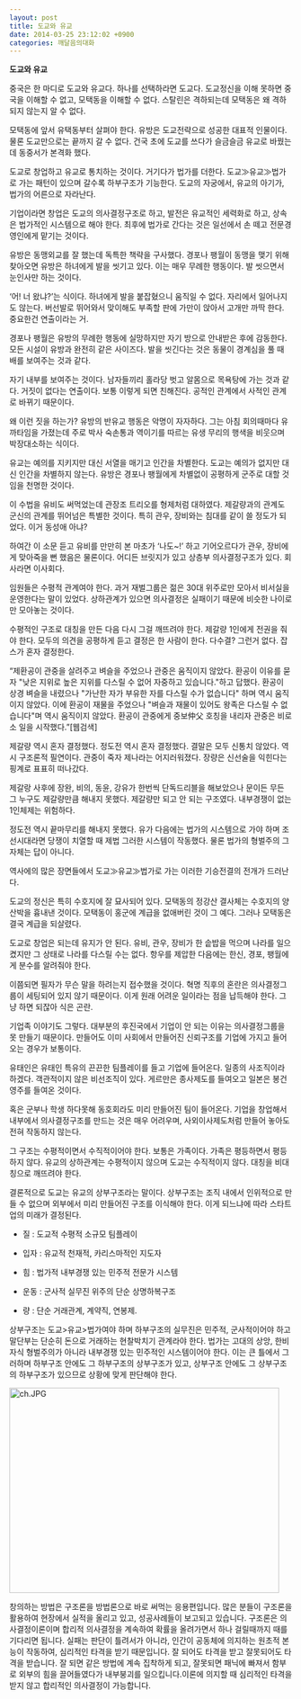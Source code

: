 ```yaml
---
layout: post
title: 도교와 유교
date: 2014-03-25 23:12:02 +0900
categories: 깨달음의대화
---
```

**도교와 유교** 

  


중국은 한 마디로 도교와 유교다. 하나를 선택하라면 도교다. 도교정신을 이해 못하면 중국을 이해할 수 없고, 모택동을 이해할 수 없다. 스탈린은 격하되는데 모택동은 왜 격하되지 않는지 알 수 없다. 

  


모택동에 앞서 유택동부터 살펴야 한다. 유방은 도교전략으로 성공한 대표적 인물이다. 물론 도교만으로는 끝까지 갈 수 없다. 건국 초에 도교를 쓰다가 슬금슬금 유교로 바꿨는데 동중서가 본격화 했다. 

  


도교로 창업하고 유교로 통치하는 것이다. 거기다가 법가를 더한다. 도교≫유교≫법가로 가는 패턴이 있으며 갈수록 하부구조가 기능한다. 도교의 자궁에서, 유교의 아기가, 법가의 어른으로 자라난다.

  


기업이라면 창업은 도교의 의사결정구조로 하고, 발전은 유교적인 세력화로 하고, 상속은 법가적인 시스템으로 해야 한다. 최후에 법가로 간다는 것은 일선에서 손 떼고 전문경영인에게 맡기는 것이다.

  


유방은 동맹외교를 잘 했는데 독특한 책략을 구사했다. 경포나 팽월이 동맹을 맺기 위해 찾아오면 유방은 하녀에게 발을 씻기고 있다. 이는 매우 무례한 행동이다. 발 씻으면서 눈인사만 하는 것이다. 

  


‘어! 너 왔냐?’는 식이다. 하녀에게 발을 붙잡혔으니 움직일 수 없다. 자리에서 일어나지도 않는다. 버선발로 뛰어와서 맞이해도 부족할 판에 가만이 앉아서 고개만 까딱 한다. 중요한건 연출이라는 거.

  


경포나 팽월은 유방의 무례한 행동에 실망하지만 자기 방으로 안내받은 후에 감동한다. 모든 시설이 유방과 완전히 같은 사이즈다. 발을 씻긴다는 것은 동물이 경계심을 풀 때 배를 보여주는 것과 같다.

  


자기 내부를 보여주는 것이다. 남자들끼리 홀라당 벗고 알몸으로 목욕탕에 가는 것과 같다. 거짓이 없다는 연출이다. 보통 이렇게 되면 친해진다. 공적인 관계에서 사적인 관계로 바뀌기 때문이다. 

  


왜 이런 짓을 하는가? 유방의 반유교 행동은 악명이 자자하다. 그는 아침 회의때마다 유까타임을 가졌는데 주로 박사 숙손통과 역이기를 따르는 유생 무리의 행색을 비웃으며 박장대소하는 식이다. 

  


유교는 예의를 지키지만 대신 서열을 매기고 인간을 차별한다. 도교는 예의가 없지만 대신 인간을 차별하지 않는다. 유방은 경포나 팽월에게 차별없이 공평하게 군주로 대할 것임을 천명한 것이다. 

  


이 수법을 유비도 써먹었는데 관장조 트리오를 형제처럼 대하였다. 제갈량과의 관계도 군신의 관계를 뛰어넘은 특별한 것이다. 특히 관우, 장비와는 침대를 같이 쓸 정도가 되었다. 이거 동성애 아냐? 

  


하여간 이 소문 듣고 유비를 만만히 본 마초가 ‘나도~!’ 하고 기어오르다가 관우, 장비에게 맞아죽을 뻔 했음은 물론이다. 어디든 브릿지가 있고 상층부 의사결정구조가 있다. 회사라면 이사회다. 

  


임원들은 수평적 관계여야 한다. 과거 재벌그룹은 젊은 30대 위주로만 모아서 비서실을 운영한다는 말이 있었다. 상하관계가 있으면 의사결정은 실패이기 때문에 비슷한 나이로만 모아놓는 것이다.

  


수평적인 구조로 대칭을 만든 다음 다시 그걸 깨뜨려야 한다. 제갈량 1인에게 전권을 줘야 한다. 모두의 의견을 공평하게 듣고 결정은 한 사람이 한다. 다수결? 그런거 없다. 잡스가 혼자 결정한다.

  


“제환공이 관중을 살려주고 벼슬을 주었으나 관중은 움직이지 않았다. 환공이 이유를 묻자 "낮은 지위로 높은 지위를 다스릴 수 없어 자중하고 있습니다."하고 답했다. 환공이 상경 벼슬을 내렸으나 "가난한 자가 부유한 자를 다스릴 수가 없습니다" 하며 역시 움직이지 않았다. 이에 환공이 재물을 주었으나 "벼슬과 재물이 있어도 왕족은 다스릴 수 없습니다"며 역시 움직이지 않았다. 환공이 관중에게 중보仲父 호칭을 내리자 관중은 비로소 일을 시작했다.”[웹검색]

  


제갈량 역시 혼자 결정했다. 정도전 역시 혼자 결정했다. 결말은 모두 신통치 않았다. 역시 구조론적 필연이다. 관중이 죽자 제나라는 어지러워졌다. 장량은 신선술을 익힌다는 핑계로 표표히 떠나갔다. 

  


제갈랑 사후에 장완, 비의, 동윤, 강유가 한번씩 단독드리블을 해보았으나 문이든 무든 그 누구도 제갈량만큼 해내지 못했다. 제갈량만 되고 안 되는 구조였다. 내부경쟁이 없는 1인체제는 위험하다. 

  


정도전 역시 끝마무리를 해내지 못했다. 유가 다음에는 법가의 시스템으로 가야 하며 조선시대라면 당쟁이 치열할 때 제법 그러한 시스템이 작동했다. 물론 법가의 형벌주의 그 자체는 답이 아니다. 

  


역사에의 많은 장면들에서 도교≫유교≫법가로 가는 이러한 기승전결의 전개가 드러난다. 

  


도교의 정신은 특히 수호지에 잘 묘사되어 있다. 모택동의 정강산 결사체는 수호지의 양산박을 흉내낸 것이다. 모택동이 홍군에 계급을 없애버린 것이 그 예다. 그러나 모택동은 결국 계급을 되살렸다. 

  


도교로 창업은 되는데 유지가 안 된다. 유비, 관우, 장비가 한 솥밥을 먹으며 나라를 일으켰지만 그 상태로 나라를 다스릴 수는 없다. 항우를 제압한 다음에는 한신, 경포, 팽월에게 분수를 알려줘야 한다.

  


이쯤되면 필자가 무슨 말을 하려는지 접수했을 것이다. 혁명 직후의 혼란은 의사결정그룹이 세팅되어 있지 않기 때문이다. 이게 원래 어려운 일이라는 점을 납득해야 한다. 그냥 하면 되잖아 식은 곤란.

  


기업족 이야기도 그렇다. 대부분의 후진국에서 기업이 안 되는 이유는 의사결정그룹을 못 만들기 때문이다. 만들어도 이미 사회에서 만들어진 신뢰구조를 기업에 가지고 들어오는 경우가 보통이다.

  


유태인은 유태인 특유의 끈끈한 팀플레이를 들고 기업에 들어온다. 일종의 사조직이라 하겠다. 객관적이지 않은 비선조직이 있다. 게르만은 종사제도를 들여오고 일본은 봉건영주를 들여온 것이다. 

  


혹은 군부나 학생 하다못해 동호회라도 미리 만들어진 팀이 들어온다. 기업을 창업해서 내부에서 의사결정구조를 만드는 것은 매우 어려우며, 사외이사제도처럼 만들어 놓아도 전혀 작동하지 않는다. 

  


그 구조는 수평적이면서 수직적이어야 한다. 보통은 가족이다. 가족은 평등하면서 평등하지 않다. 유교의 상하관계는 수평적이지 않으며 도교는 수직적이지 않다. 대칭을 비대칭으로 깨뜨려야 한다. 

  


결론적으로 도교는 유교의 상부구조라는 말이다. 상부구조는 조직 내에서 인위적으로 만들 수 없으며 외부에서 미리 만들어진 구조를 이식해야 한다. 이게 되느냐에 따라 스타트업의 미래가 결정된다.

  


* 질 : 도교적 수평적 소규모 팀플레이

* 입자 : 유교적 천재적, 카리스마적인 지도자

* 힘 : 법가적 내부경쟁 있는 민주적 전문가 시스템

* 운동 : 군사적 실무진 위주의 단순 상명하복구조

* 량 : 단순 거래관계, 계약직, 연봉제.

  


상부구조는 도교>유교>법가여야 하며 하부구조의 실무진은 민주적, 군사적이어야 하고 말단부는 단순히 돈으로 거래하는 현찰박치기 관계라야 한다. 법가는 고대의 상앙, 한비자식 형벌주의가 아니라 내부경쟁 있는 민주적인 시스템이어야 한다. 이는 큰 틀에서 그러하며 하부구조 안에도 그 하부구조의 상부구조가 있고, 상부구조 안에도 그 상부구조의 하부구조가 있으므로 상황에 맞게 판단해야 한다.

  


  



 <img src="assets/attach/images/198/897/454/ch.JPG" alt="ch.JPG" width="480" height="365" /> 

  


창의하는 방법은 구조론을 방법론으로 바로 써먹는 응용편입니다. 많은 분들이 구조론을 활용하여 현장에서 실적을 올리고 있고, 성공사례들이 보고되고 있습니다. 구조론은 의사결정이론이며 합리적 의사결정을 계속하여 확률을 올려가면서 하나 걸릴때까지 때를 기다리면 됩니다. 실패는 판단이 틀려서가 아니라, 인간이 공동체에 의지하는 원초적 본능이 작동하여, 심리적인 타격을 받기 때문입니다. 잘 되어도 타격을 받고 잘못되어도 타격을 받습니다. 잘 되면 같은 방법에 계속 집착하게 되고, 잘못되면 패닉에 빠져서 함부로 외부의 힘을 끌어들였다가 내부붕괴를 일으킵니다.이론에 의지할 때 심리적인 타격을 받지 않고 합리적인 의사결정이 가능합니다.
